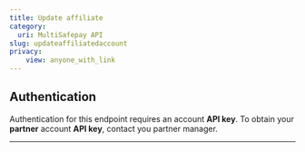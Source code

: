 ```yaml
---
title: Update affiliate
category:
  uri: MultiSafepay API
slug: updateaffiliatedaccount
privacy:
    view: anyone_with_link
---
```


## Authentication

Authentication for this endpoint requires an account **API key**. To obtain your **partner** account **API key**, contact you partner manager.

---